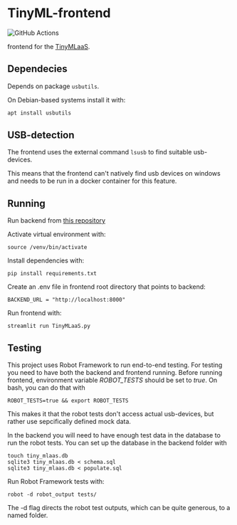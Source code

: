 # TinyML-frontend

![GitHub Actions](https://github.com/TinyMLaas/TinyML-frontend/actions/workflows/frontend_pylint.yml/badge.svg)

frontend for the [TinyMLaaS](https://github.com/JeHugawa/TinyMLaaS-main).

## Dependecies

Depends on package `usbutils`.

On Debian-based systems install it with:

```bash
apt install usbutils
```

## USB-detection

The frontend uses the external command `lsusb` to find suitable usb-devices.

This means that the frontend can't natively find usb devices on windows and needs to be run in a docker container for this feature.

## Running

Run backend from [this repository](https://github.com/TinyMLaas/TinyML-backend)

Activate virtual environment with:

```
source /venv/bin/activate
```

Install dependencies with:

```
pip install requirements.txt
```

Create an .env file in frontend root directory that points to backend:

```
BACKEND_URL = "http://localhost:8000"
```

Run frontend with:

```
streamlit run TinyMLaaS.py
```

## Testing

This project uses Robot Framework to run end-to-end testing. For testing you need to have both the backend and frontend running. Before running frontend, environment variable _ROBOT_TESTS_ 
should be set to _true_. On bash, you can do that with

```
ROBOT_TESTS=true && export ROBOT_TESTS
```

This makes it that the robot tests don't access actual usb-devices, but rather use sepcifically defined mock data.

In the backend you will need to have enough test data in the database to run the robot tests. You can set up the database in the backend folder with

```
touch tiny_mlaas.db
sqlite3 tiny_mlaas.db < schema.sql
sqlite3 tiny_mlaas.db < populate.sql
```

Run Robot Framework tests with:

```
robot -d robot_output tests/
```
The -d flag directs the robot test outputs, which can be quite generous, to a named folder. 



